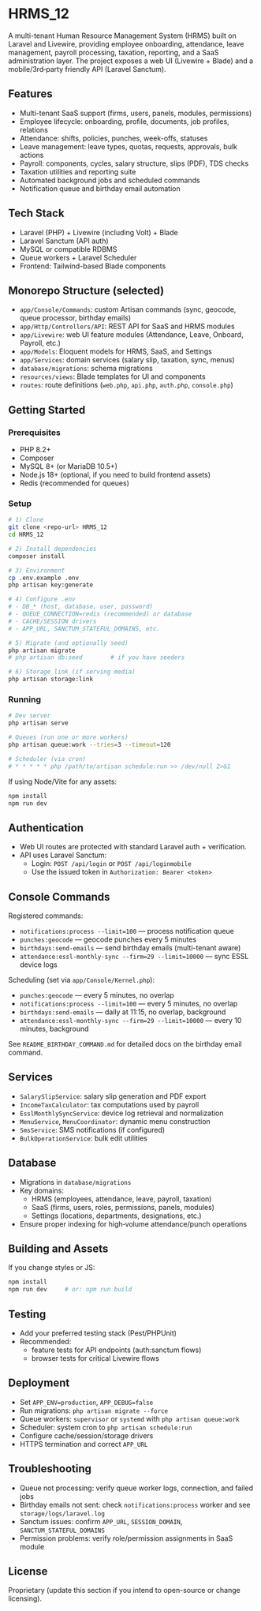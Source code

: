 # HRMS_12

A multi-tenant Human Resource Management System (HRMS) built on Laravel and Livewire, providing employee onboarding, attendance, leave management, payroll processing, taxation, reporting, and a SaaS administration layer. The project exposes a web UI (Livewire + Blade) and a mobile/3rd‑party friendly API (Laravel Sanctum).

## Features

- Multi-tenant SaaS support (firms, users, panels, modules, permissions)
- Employee lifecycle: onboarding, profile, documents, job profiles, relations
- Attendance: shifts, policies, punches, week-offs, statuses
- Leave management: leave types, quotas, requests, approvals, bulk actions
- Payroll: components, cycles, salary structure, slips (PDF), TDS checks
- Taxation utilities and reporting suite
- Automated background jobs and scheduled commands
- Notification queue and birthday email automation

## Tech Stack

- Laravel (PHP) + Livewire (including Volt) + Blade
- Laravel Sanctum (API auth)
- MySQL or compatible RDBMS
- Queue workers + Laravel Scheduler
- Frontend: Tailwind-based Blade components

## Monorepo Structure (selected)

- `app/Console/Commands`: custom Artisan commands (sync, geocode, queue processor, birthday emails)
- `app/Http/Controllers/API`: REST API for SaaS and HRMS modules
- `app/Livewire`: web UI feature modules (Attendance, Leave, Onboard, Payroll, etc.)
- `app/Models`: Eloquent models for HRMS, SaaS, and Settings
- `app/Services`: domain services (salary slip, taxation, sync, menus)
- `database/migrations`: schema migrations
- `resources/views`: Blade templates for UI and components
- `routes`: route definitions (`web.php`, `api.php`, `auth.php`, `console.php`)

## Getting Started

### Prerequisites

- PHP 8.2+
- Composer
- MySQL 8+ (or MariaDB 10.5+)
- Node.js 18+ (optional, if you need to build frontend assets)
- Redis (recommended for queues)

### Setup

```bash
# 1) Clone
git clone <repo-url> HRMS_12
cd HRMS_12

# 2) Install dependencies
composer install

# 3) Environment
cp .env.example .env
php artisan key:generate

# 4) Configure .env
# - DB_* (host, database, user, password)
# - QUEUE_CONNECTION=redis (recommended) or database
# - CACHE/SESSION drivers
# - APP_URL, SANCTUM_STATEFUL_DOMAINS, etc.

# 5) Migrate (and optionally seed)
php artisan migrate
# php artisan db:seed        # if you have seeders

# 6) Storage link (if serving media)
php artisan storage:link
```

### Running

```bash
# Dev server
php artisan serve

# Queues (run one or more workers)
php artisan queue:work --tries=3 --timeout=120

# Scheduler (via cron)
# * * * * * php /path/to/artisan schedule:run >> /dev/null 2>&1
```

If using Node/Vite for any assets:
```bash
npm install
npm run dev
```

## Authentication

- Web UI routes are protected with standard Laravel auth + verification.
- API uses Laravel Sanctum:
  - Login: `POST /api/login` or `POST /api/loginmobile`
  - Use the issued token in `Authorization: Bearer <token>`


## Console Commands

Registered commands:
- `notifications:process --limit=100` — process notification queue
- `punches:geocode` — geocode punches every 5 minutes
- `birthdays:send-emails` — send birthday emails (multi-tenant aware)
- `attendance:essl-monthly-sync --firm=29 --limit=10000` — sync ESSL device logs

Scheduling (set via `app/Console/Kernel.php`):
- `punches:geocode` — every 5 minutes, no overlap
- `notifications:process --limit=100` — every 5 minutes, no overlap
- `birthdays:send-emails` — daily at 11:15, no overlap, background
- `attendance:essl-monthly-sync --firm=29 --limit=10000` — every 10 minutes, background

See `README_BIRTHDAY_COMMAND.md` for detailed docs on the birthday email command.

## Services

- `SalarySlipService`: salary slip generation and PDF export
- `IncomeTaxCalculator`: tax computations used by payroll
- `EsslMonthlySyncService`: device log retrieval and normalization
- `MenuService`, `MenuCoordinator`: dynamic menu construction
- `SmsService`: SMS notifications (if configured)
- `BulkOperationService`: bulk edit utilities

## Database

- Migrations in `database/migrations`
- Key domains:
  - HRMS (employees, attendance, leave, payroll, taxation)
  - SaaS (firms, users, roles, permissions, panels, modules)
  - Settings (locations, departments, designations, etc.)
- Ensure proper indexing for high‑volume attendance/punch operations

## Building and Assets

If you change styles or JS:
```bash
npm install
npm run dev     # or: npm run build
```

## Testing

- Add your preferred testing stack (Pest/PHPUnit)
- Recommended:
  - feature tests for API endpoints (auth:sanctum flows)
  - browser tests for critical Livewire flows

## Deployment

- Set `APP_ENV=production`, `APP_DEBUG=false`
- Run migrations: `php artisan migrate --force`
- Queue workers: `supervisor` or `systemd` with `php artisan queue:work`
- Scheduler: system cron to `php artisan schedule:run`
- Configure cache/session/storage drivers
- HTTPS termination and correct `APP_URL`

## Troubleshooting

- Queue not processing: verify queue worker logs, connection, and failed jobs
- Birthday emails not sent: check `notifications:process` worker and see `storage/logs/laravel.log`
- Sanctum issues: confirm `APP_URL`, `SESSION_DOMAIN`, `SANCTUM_STATEFUL_DOMAINS`
- Permission problems: verify role/permission assignments in SaaS module

## License

Proprietary (update this section if you intend to open-source or change licensing).

